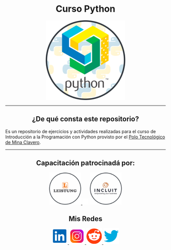 <h1 align="center"> Curso Python </h1>


<p align="center">
  <a href="https://minaclavero.polotecnologico.ar/">
  <img height=250px src="README.resources/polo.png"/>
  </a>
</p>


***
<center>

<h2 align="center"> ¿De qué consta este repositorio?</h2>
</center>

Es un repositorio de ejercicios y actividades realizadas para el curso de Introducción a la Programación con Python provisto por el <a href="https://minaclavero.polotecnologico.ar/" target="_blank">Polo Tecnológico de Mina Clavero</a>.


***
<h2 align="center"> Capacitación patrocinadá por: </h2>
<p  align="center">
  <a href="https://leistungargentina.com.ar/es/inicio/" target="_blank">
  <img src="README.resources/leistung.png" height=100px>
  </a>
  <img src="README.resources/bloque.png" height=20px>
  <a href="https://incluit.com/" target="_blank">
  <img src="README.resources/incluit.png" height=100px>
  </a>
</p>
<center>

<h2 align="center"> Mis Redes </h2>
<p  align="center">
<a href="https://www.linkedin.com/in/duboisfacu/" target="_blank">
  <img src="README.resources/lkn.png" height=50px>
</a>
<a href="https://www.instagram.com/duboisfacu/" target="_blank">
  <img src="README.resources/ig.png" height=50px>
</a>
<a href="https://www.reddit.com/user/duboisfacu" target="_blank">
<img src="README.resources/rddt.png" height=50px>
</a>
<a href="https://twitter.com/duboisfacu" target="_blank">
<img src="README.resources/twt.png" height=50px>
</a>
  </p>
</center>


